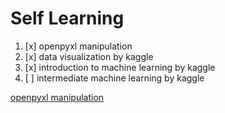 # Self Learning
1. [x] openpyxl manipulation
2. [x] data visualization by kaggle
3. [x] introduction to machine learning by kaggle
4. [ ] intermediate machine learning by kaggle



[openpyxl manipulation](https://realpython.com/openpyxl-excel-spreadsheets-python/)
